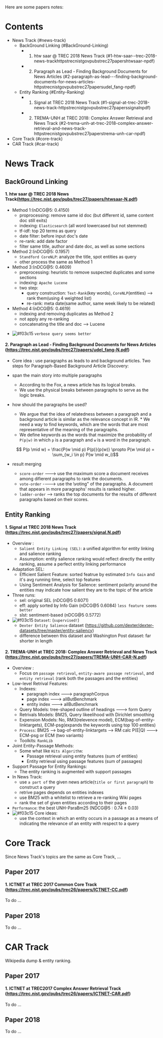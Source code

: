Here are some papers notes: 

Contents
=====================
- News Track (#news-track)
	- BackGround Linking (#BackGround-Linking)
		- 1. htw saar @ TREC 2018 News Track (#1-htw-saar--trec-2018-news-trackhttpstrecnistgovpubstrec27papershtwsaar-npdf)
		- 2. Paragraph as Lead - Finding Background Documents for News Articles (#2-paragraph-as-lead---finding-background-documents-for-news-articles-httpstrecnistgovpubstrec27papersudel_fang-npdf)
	- Entity Ranking (#Entity-Ranking)
		- 1. Signal at TREC 2018 News Track (#1-signal-at-trec-2018-news-track-httpstrecnistgovpubstrec27paperssignalnpdf)
		- 2. TREMA-UNH at TREC 2018: Complex Answer Retrieval and News Track (#2-trema-unh-at-trec-2018-complex-answer-retrieval-and-news-track-httpstrecnistgovpubstrec27paperstrema-unh-car-npdf) 
- Core Track (#core-track)
- CAR Track (#car-track)


News Track
=====================
## BackGround Linking
#### 1. htw saar @ TREC 2018 News Track(https://trec.nist.gov/pubs/trec27/papers/htwsaar-N.pdf) 
* Method 1:(nDCG@5: 0.4150) 
	* proprocessing: remove same id doc (but different id, same content doc still exits)
	* indexing: `Elasticsearch` (all word lowercased but not stemmed)
	* tf-idf: top 20 terms as query
	* date filter: before input doc's date 
	* re-rank: add date factor
	* filter same title, author and date doc, as well as some sections
* Method 2:(nDCG@5: 0.1957) 
	* `Standford CoreNLP`: analyze the title, spot entities as query
	* other process the same as Method 1
* Method 3:(nDCG@5: 0.4609) 
	* preprocessing: heuristic to remove suspected duplicates and some sections
	* indexing: `Apache Lucene`
	* two step:
		* query construction: `Text-Rank`(key words), `CoreNLP`(entities) --> rank them(using 4 weighted list)
		* re-rank: meta date(same author, same week likely to be related)
* Method 4:(nDCG@5: 0.4619) 
	* indexing and removing duplicates as Method 2
	* not apply any re-ranking
	* concatenating the title and doc --> Lucene

- ![#f03c15](https://placehold.it/15/f03c15/000000?text=+) `verbose query seems better` 



#### 2. Paragraph as Lead - Finding Background Documents for News Articles (https://trec.nist.gov/pubs/trec27/papers/udel_fang-N.pdf)
* Core idea : use paragraphs as leads to and background articles.
Two steps for Paragraph-Based Background Article Discovery:
* span the main story into multiple paragraphs
	* According to the Fox, a news article has its logical breaks.
	* We use the physical breaks between paragraphs to serve as the logic breaks.
* how should the paragraphs be used?
	* We argue that the idea of relatedness between a paragraph and a background article is similar as the relevance concept in IR. 	* We need a way to find keywords, which are the words that are most representative of the meaning of the paragraphs.
	* We define keywords as the words that maximize the probability of `P(p|w)` in which `p` is a paragraph and `w` is a word in the paragraph.
	
	$$ P(p \mid w) = \frac{P(w \mid p) P(p)}{p(w)} \propto P(w \mid p) = \sum_{w_i \in p} P(w \mid w_i)$$
* result merging
	* `score-order` ---> use the maximum score a document receives among difierent paragraphs to rank the documents.
	* `vote-order` ----> use the \voting" of the paragraphs. A document that appears in more paragraphs' results is ranked higher.
	* `ladder-order` --> ranks the top documents for the results of different paragraphs based on their scores.


## Entity Ranking
#### 1. Signal at TREC 2018 News Track (https://trec.nist.gov/pubs/trec27/papers/signal.N.pdf)
* Overview :
	* `Salient Entity Linking (SEL)`:  a unified algorithm for entity linking and salience ranking
	* Assumption: entity salience ranking would reflect directly the entity ranking, assume a perfect entity linking performance
* Adaptation SEL:
	* Efficient Salient Feature: sorted featrue by estimated `Info Gain` and it's avg running time, select top features
	* Using Sentiment Analysis for Sailence: sentiment polarity around the entities may indicate how salient they are to the topic of the article
* Three runs:
	* sel: original SEL (nDCG@5 0.6071)
	* eff: apply sorted by Info Gain (nDCG@5 0.6084) `less feature seems better`
	* slst: sentiment-based (nDCG@5 0.5772) 
* ![#f03c15](https://placehold.it/15/f03c15/000000?text=+) `Dataset`: (`supervised!`) 
	* `Dexter Entity Salience` dataset (https://github.com/dexter/dexter-datasets/tree/master/entity-saliency)
	* difference between this dataset and Washington Post dataset: far shorter in length



#### 2. TREMA-UNH at TREC 2018: Complex Answer Retrieval and News Track (https://trec.nist.gov/pubs/trec27/papers/TREMA-UNH-CAR-N.pdf)
* Overview :
	* Focus on `passage retrieval`, `entity-aware passage retrieval`, and `entity retrieval` (rank both the passages and the entities) 
* Low-level Retrival Features:
	* Indexes:
		* paragraph index ---> paragraphCorpus
		* page index ---> allButBenchmark
		* entity index ---> allButBenchmark
	* Query Models:  tree-shaped outline of headings ---> form Query
	* Retrivals Models: BM25, Query likeelihood with Dirichlet smoothing
	* Expension Models: No, RM3(relevence model), ECM(bag-of-entity-linktargets), ECM-psg(expands the keywords using top 100 entities)
	* `Process`: BM25 --> bag-of-entity-linktargets --> RM calc P(E|Q) ---> ECM-psg or ECM (two variants)
	* Toolkits: `RankLib`
* Joint Entity-Passage Methods:
	* Some what like `Hits Algorithm`:
		* Passage retrieval using entity features (sum of entities) 
		* Entity retrieval using passage features (sum of passages)
* Support Passage for Entity Rankings:
	* The entity ranking is augmented with support passages
* In News Track:
	* use `a part of` the given news article(`title or first paragraph`) to construct a query
	* retrive pages depends on entities indexes
	* use BM25 with a whitelist to retrieve a re-ranking Wiki pages
	* rank the set of given entities according to their pages
* `Performance`: the best UNH-ParaBm25 (NDCG@5 :  0.74 ± 0.03) 
* ![#f03c15](https://placehold.it/15/f03c15/000000?text=+) Core ideas:
	* use the context in which an entity occurs in a passage as a means of indicating the relevance of an entity with respect to a query



Core Track
=====================

Since News Track's topics are the same as Core Track, ...

## Paper 2017
#### 1. ICTNET at TREC 2017 Common Core Track (https://trec.nist.gov/pubs/trec26/papers/ICTNET-CC.pdf)
To do ...


## Paper 2018
To do ...



CAR Track
====================

Wikipedia dump & entity ranking.

## Paper 2017
#### 1. ICTNET at TREC2017 Complex Answer Retrieval Track (https://trec.nist.gov/pubs/trec26/papers/ICTNET-CAR.pdf)
To do ...


## Paper 2018
To do ...


